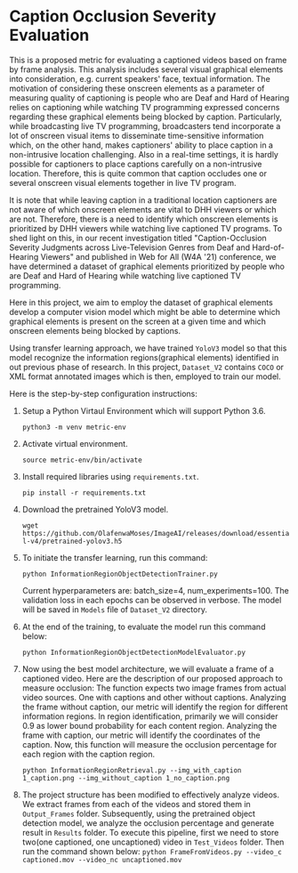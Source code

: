 # Caption Occlusion Severity Evaluation
This is a proposed metric for evaluating a captioned videos based on frame by frame analysis. This analysis includes several visual graphical elements into consideration, e.g. current speakers' face, textual information. The motivation of considering these onscreen elements as a parameter of measuring quality of captioning is people who are Deaf and Hard of Hearing relies on captioning while watching TV programming expressed concerns regarding these graphical elements being blocked by caption. Particularly, while broadcasting live TV programming, broadcasters tend incorporate a lot of onscreen visual items to disseminate time-sensitive information which, on the other hand, makes captioners' ability to place caption in a non-intrusive location challenging. Also in a real-time settings, it is hardly possible for captioners to place captions carefully on a non-intrusive location. Therefore, this is quite common that caption occludes one or several onscreen visual elements together in live TV program. 

It is note that while leaving caption in a traditional location captioners are not aware of which onscreen elements are vital to DHH viewers or which are not. Therefore, there is a need to identify which onscreen elements is prioritized by DHH viewers while watching live captioned TV programs. To shed light on this, in our recent investigation titled "Caption-Occlusion Severity Judgments across Live-Television Genres from Deaf and Hard-of-Hearing Viewers" and published in Web for All (W4A '21) conference, we have determined a dataset of graphical elements prioritized by people who are Deaf and Hard of Hearing while watching live captioned TV programming. 

Here in this project, we aim to employ the dataset of graphical elements develop a computer vision model which might be able to determine which graphical elements is present on the screen at a given time and which onscreen elements being blocked by captions.

Using transfer learning approach, we have trained `YoloV3` model so that this model recognize the information regions(graphical elements) identified in out previous phase of research. In this project, `Dataset_V2` contains `COCO` or XML format annotated images which is then, employed to train our model. 

Here is the step-by-step configuration instructions:
1. Setup a Python Virtaul Environment which will support Python 3.6.

     ```python3 -m venv metric-env```
2. Activate virtual environment.

   ```source metric-env/bin/activate```
3. Install required libraries using `requirements.txt`.

   ```pip install -r requirements.txt```
4. Download the pretrained YoloV3 model.

   ```wget https://github.com/OlafenwaMoses/ImageAI/releases/download/essential-v4/pretrained-yolov3.h5```
5. To initiate the transfer learning, run this command:

   ```python InformationRegionObjectDetectionTrainer.py```

   Current hyperparameters are: batch_size=4, num_experiments=100. The validation loss in each epochs can be observed in verbose.
The model will be saved in `Models` file of `Dataset_V2` directory.
6. At the end of the training, to evaluate the model run this command below:

   ```python InformationRegionObjectDetectionModelEvaluator.py```
7. Now using the best model architecture, we will evaluate a frame of a captioned video. Here are the description of our proposed approach to measure occlusion:
The function expects two image frames from actual video sources. One with captions and other without captions.
Analyzing the frame without caption, our metric will identify the region for different information regions. In region identification, primarily we will consider 0.9 as lower bound probability for each content region.
Analyzing the frame with caption, our metric will identify the coordinates of the caption.
Now, this function will measure the occlusion percentage for each region with the caption region. 

   ```python InformationRegionRetrieval.py --img_with_caption 1_caption.png --img_without_caption 1_no_caption.png```
   
8. The project structure has been modified to effectively analyze videos. We extract frames from each of the videos and stored them in `Output_Frames` folder. Subsequently, using the pretrained object detection model, we analyze the occlusion percentage and generate result in `Results` folder. To execute this pipeline, first we need to store two(one captioned, one uncaptioned) video in `Test_Videos` folder. Then run the command shown below:
    ```python FrameFromVideos.py --video_c captioned.mov --video_nc uncaptioned.mov```


